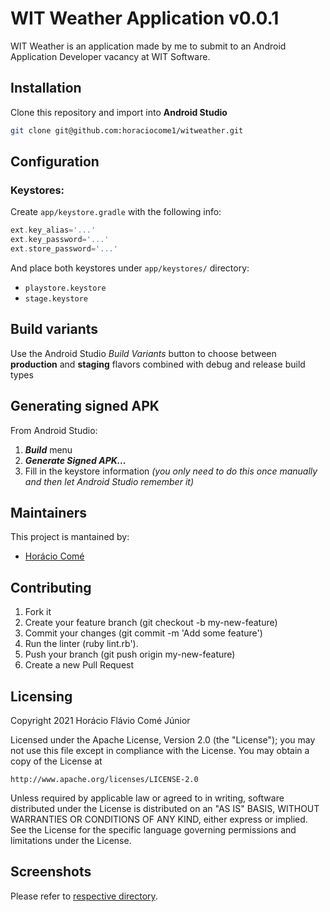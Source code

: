 # WIT Weather Application v0.0.1

WIT Weather is an application made by me to submit to an Android Application Developer vacancy at WIT Software.

## Installation
Clone this repository and import into **Android Studio**
```bash
git clone git@github.com:horaciocome1/witweather.git
```

## Configuration
### Keystores:
Create `app/keystore.gradle` with the following info:
```gradle
ext.key_alias='...'
ext.key_password='...'
ext.store_password='...'
```
And place both keystores under `app/keystores/` directory:
- `playstore.keystore`
- `stage.keystore`


## Build variants
Use the Android Studio *Build Variants* button to choose between **production** and **staging** flavors combined with debug and release build types


## Generating signed APK
From Android Studio:
1. ***Build*** menu
2. ***Generate Signed APK...***
3. Fill in the keystore information *(you only need to do this once manually and then let Android Studio remember it)*

## Maintainers
This project is mantained by:
* [Horácio Comé](http://horaciocome1.github.com)


## Contributing

1. Fork it
2. Create your feature branch (git checkout -b my-new-feature)
3. Commit your changes (git commit -m 'Add some feature')
4. Run the linter (ruby lint.rb').
5. Push your branch (git push origin my-new-feature)
6. Create a new Pull Request

## Licensing
Copyright 2021 Horácio Flávio Comé Júnior

Licensed under the Apache License, Version 2.0 (the "License");
you may not use this file except in compliance with the License.
You may obtain a copy of the License at

    http://www.apache.org/licenses/LICENSE-2.0

Unless required by applicable law or agreed to in writing, software
distributed under the License is distributed on an "AS IS" BASIS,
WITHOUT WARRANTIES OR CONDITIONS OF ANY KIND, either express or implied.
See the License for the specific language governing permissions and
limitations under the License.

## Screenshots
Please refer to [respective directory](https://github.com/horaciocome1/witweather/tree/main/screenshots).
